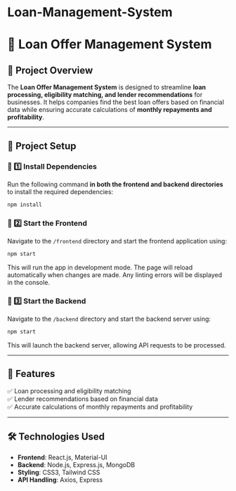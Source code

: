 # Loan-Management-System
# 🏦 Loan Offer Management System

## 📌 Project Overview
The **Loan Offer Management System** is designed to streamline **loan processing, eligibility matching, and lender recommendations** for businesses. It helps companies find the best loan offers based on financial data while ensuring accurate calculations of **monthly repayments and profitability**.

---

## 📂 Project Setup

### 🔹 1️⃣ Install Dependencies
Run the following command **in both the frontend and backend directories** to install the required dependencies:
```sh
npm install
```

### 🔹 2️⃣ Start the Frontend
Navigate to the `/frontend` directory and start the frontend application using:
```sh
npm start
```
This will run the app in development mode. The page will reload automatically when changes are made. Any linting errors will be displayed in the console.

### 🔹 3️⃣ Start the Backend
Navigate to the `/backend` directory and start the backend server using:
```sh
npm start
```
This will launch the backend server, allowing API requests to be processed.

---

## 🚀 Features
✅ Loan processing and eligibility matching  
✅ Lender recommendations based on financial data  
✅ Accurate calculations of monthly repayments and profitability

---

## 🛠 Technologies Used
- **Frontend**: React.js, Material-UI
- **Backend**: Node.js, Express.js, MongoDB
- **Styling**: CSS3, Tailwind CSS
- **API Handling**: Axios, Express
